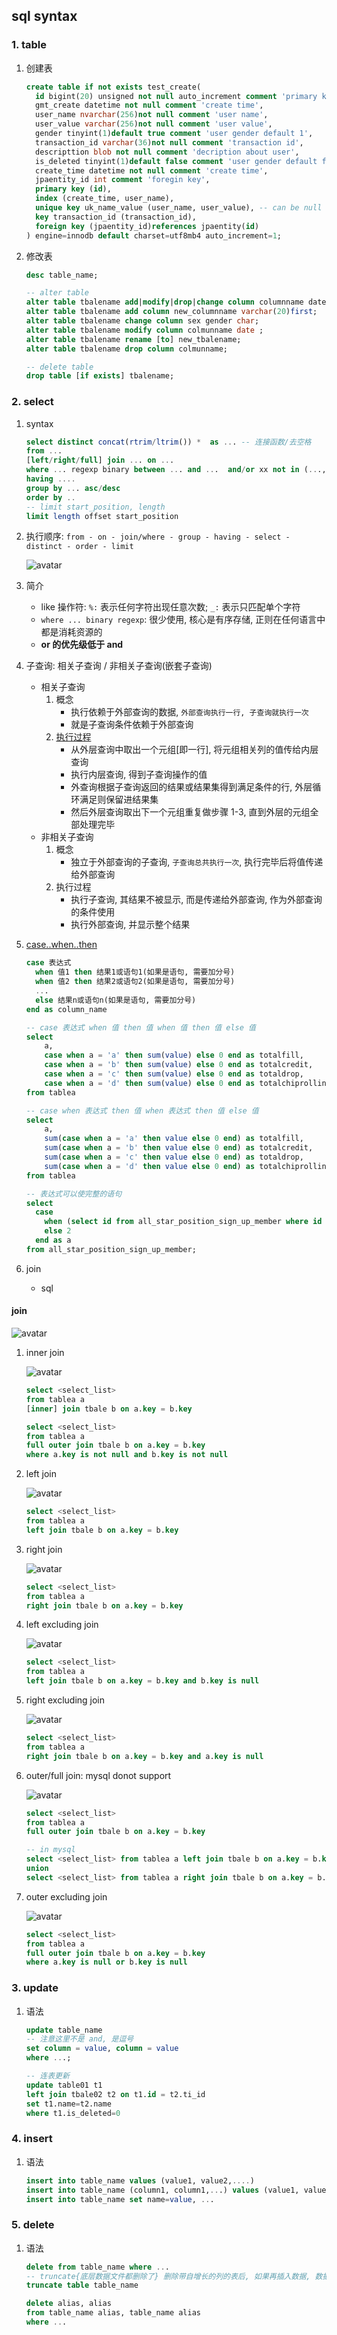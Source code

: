 ## sql syntax

### 1. table

1. 创建表

   ```sql
   create table if not exists test_create(
     id bigint(20) unsigned not null auto_increment comment 'primary key',
     gmt_create datetime not null comment 'create time',
     user_name nvarchar(256)not null comment 'user name',
     user_value varchar(256)not null comment 'user value',
     gender tinyint(1)default true comment 'user gender default 1',
     transaction_id varchar(36)not null comment 'transaction id',
     descripttion blob not null comment 'decription about user',
     is_deleted tinyint(1)default false comment 'user gender default false',
     create_time datetime not null comment 'create time',
     jpaentity_id int comment 'foregin key',
     primary key (id),
     index (create_time, user_name),
     unique key uk_name_value (user_name, user_value), -- can be null
     key transaction_id (transaction_id),
     foreign key (jpaentity_id)references jpaentity(id)
   ) engine=innodb default charset=utf8mb4 auto_increment=1;
   ```

2. 修改表

   ```sql
   desc table_name;

   -- alter table
   alter table tbalename add|modify|drop|change column columnname datetype;
   alter table tbalename add column new_columnname varchar(20)first;
   alter table tbalename change column sex gender char;
   alter table tbalename modify column colmunname date ;
   alter table tbalename rename [to] new_tbalename;
   alter table tbalename drop column colmunname;

   -- delete table
   drop table [if exists] tbalename;
   ```

### 2. select

1. syntax

   ```sql
   select distinct concat(rtrim/ltrim()) *  as ... -- 连接函数/去空格
   from ...
   [left/right/full] join ... on ...
   where ... regexp binary between ... and ...  and/or xx not in (..., ...) -- 闭区间 <> 不等于
   having ....
   group by ... asc/desc
   order by ..
   -- limit start_position, length
   limit length offset start_position
   ```

2. 执行顺序: `from - on - join/where - group - having - select - distinct - order - limit`

   ![avatar](/static/image/db/mysql-machine-sequence.png)

3. 简介

   - like 操作符: `%:` 表示任何字符出现任意次数; `_:` 表示只匹配单个字符
   - `where ... binary regexp`: 很少使用, 核心是有序存储, 正则在任何语言中都是消耗资源的
   - **or 的优先级低于 and**

4. 子查询: 相关子查询 / 非相关子查询(嵌套子查询)

   - 相关子查询
     1. 概念
        - 执行依赖于外部查询的数据, `外部查询执行一行, 子查询就执行一次`
        - 就是子查询条件依赖于外部查询
     2. [执行过程](https://blog.csdn.net/dta0502/article/details/92652156)
        - 从外层查询中取出一个元组[即一行], 将元组相关列的值传给内层查询
        - 执行内层查询, 得到子查询操作的值
        - 外查询根据子查询返回的结果或结果集得到满足条件的行, 外层循环满足则保留进结果集
        - 然后外层查询取出下一个元组重复做步骤 1-3, 直到外层的元组全部处理完毕
   - 非相关子查询
     1. 概念
        - 独立于外部查询的子查询, `子查询总共执行一次`, 执行完毕后将值传递给外部查询
     2. 执行过程
        - 执行子查询, 其结果不被显示, 而是传递给外部查询, 作为外部查询的条件使用
        - 执行外部查询, 并显示整个结果

5. [case..when..then](https://github.com/alice52/java-ocean/issues/65)

   ```sql
   case 表达式
     when 值1 then 结果1或语句1(如果是语句, 需要加分号)
     when 值2 then 结果2或语句2(如果是语句, 需要加分号)
     ...
     else 结果n或语句n(如果是语句, 需要加分号)
   end as column_name

   -- case 表达式 when 值 then 值 when 值 then 值 else 值
   select
       a,
       case when a = 'a' then sum(value) else 0 end as totalfill,
       case when a = 'b' then sum(value) else 0 end as totalcredit,
       case when a = 'c' then sum(value) else 0 end as totaldrop,
       case when a = 'd' then sum(value) else 0 end as totalchiprolling
   from tablea

   -- case when 表达式 then 值 when 表达式 then 值 else 值
   select
       a,
       sum(case when a = 'a' then value else 0 end) as totalfill,
       sum(case when a = 'b' then value else 0 end) as totalcredit,
       sum(case when a = 'c' then value else 0 end) as totaldrop,
       sum(case when a = 'd' then value else 0 end) as totalchiprolling
   from tablea

   -- 表达式可以使完整的语句
   select
     case
       when (select id from all_star_position_sign_up_member where id = 2) > 2 then 1
       else 2
     end as a
   from all_star_position_sign_up_member;
   ```

6. join
   - sql

#### join

![avatar](/static/image/db/mysql-join.png)

1. inner join

   ![avatar](/static/image/db/mysql-inner-join.png)

   ```sql
   select <select_list>
   from tablea a
   [inner] join tbale b on a.key = b.key

   select <select_list>
   from tablea a
   full outer join tbale b on a.key = b.key
   where a.key is not null and b.key is not null
   ```

2. left join

   ![avatar](/static/image/db/mysql-left-join.png)

   ```sql
   select <select_list>
   from tablea a
   left join tbale b on a.key = b.key
   ```

3. right join

   ![avatar](/static/image/db/mysql-right-join.png)

   ```sql
   select <select_list>
   from tablea a
   right join tbale b on a.key = b.key
   ```

4. left excluding join

   ![avatar](/static/image/db/mysql-left-excluding-join.png)

   ```sql
   select <select_list>
   from tablea a
   left join tbale b on a.key = b.key and b.key is null
   ```

5. right excluding join

   ![avatar](/static/image/db/mysql-right-excluding-join.png)

   ```sql
   select <select_list>
   from tablea a
   right join tbale b on a.key = b.key and a.key is null
   ```

6. outer/full join: mysql donot support

   ![avatar](/static/image/db/mysql-outer-join.png)

   ```sql
   select <select_list>
   from tablea a
   full outer join tbale b on a.key = b.key

   -- in mysql
   select <select_list> from tablea a left join tbale b on a.key = b.key
   union
   select <select_list> from tablea a right join tbale b on a.key = b.key
   ```

7. outer excluding join

   ![avatar](/static/image/db/mysql-outer-excluding-join.png)

   ```sql
   select <select_list>
   from tablea a
   full outer join tbale b on a.key = b.key
   where a.key is null or b.key is null
   ```

### 3. update

1. 语法

   ```sql
   update table_name
   -- 注意这里不是 and, 是逗号
   set column = value, column = value
   where ...;

   -- 连表更新
   update table01 t1
   left join tbale02 t2 on t1.id = t2.ti_id
   set t1.name=t2.name
   where t1.is_deleted=0
   ```

### 4. insert

1. 语法

   ```sql
   insert into table_name values (value1, value2,....)
   insert into table_name (column1, column1,...) values (value1, value2,....),(value1, value2,....);
   insert into table_name set name=value, ...
   ```

### 5. delete

1. 语法

   ```sql
   delete from table_name where ...
   -- truncate{底层数据文件都删除了} 删除带自增长的列的表后, 如果再插入数据, 数据从 1 开始
   truncate table table_name

   delete alias, alias
   from table_name alias, table_name alias
   where ...
   ```
